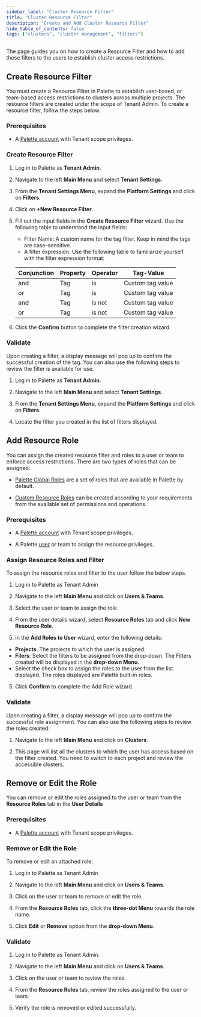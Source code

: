 ```yaml
---
sidebar_label: "Cluster Resource Filter"
title: "Cluster Resource Filter"
description: "Create and Add Cluster Resource Filter"
hide_table_of_contents: false
tags: ["clusters", "cluster management", "filters"]
---
```


The page guides you on how to create a Resource Filter and how to add these filters to the users to establish cluster
access restrictions.

## Create Resource Filter

You must create a Resource Filter in Palette to establish user-based, or team-based access restrictions to clusters
across multiple projects. The resource filters are created under the scope of Tenant Admin. To create a resource filter,
follow the steps below.

### Prerequisites

- A [Palette account](https://console.spectrocloud.com) with Tenant scope privileges.

### Create Resource Filter

1. Log in to Palette as **Tenant Admin**.

2. Navigate to the left **Main Menu** and select **Tenant Settings**.

3. From the **Tenant Settings Menu**, expand the **Platform Settings** and click on **Filters**.

4. Click on **+New Resource Filter**.

5. Fill out the input fields in the **Create Resource Filter** wizard. Use the following table to understand the input
   fields:

   - Filter Name: A custom name for the tag filter. Keep in mind the tags are case-sensitive.
   - A filter expression. Use the following table to familiarize yourself with the filter expression format:

   | Conjunction | Property | Operator | Tag-Value        |
   | ----------- | -------- | -------- | ---------------- |
   | and         | Tag      | is       | Custom tag value |
   | or          | Tag      | is       | Custom tag value |
   | and         | Tag      | is not   | Custom tag value |
   | or          | Tag      | is not   | Custom tag value |

6. Click the **Confirm** button to complete the filter creation wizard.

### Validate

Upon creating a filter, a display message will pop up to confirm the successful creation of the tag. You can also use
the following steps to review the filter is available for use.

1. Log in to Palette as **Tenant Admin**.

2. Navigate to the left **Main Menu** and select **Tenant Settings**.

3. From the **Tenant Settings Menu**, expand the **Platform Settings** and click on **Filters**.

4. Locate the filter you created in the list of filters displayed.

## Add Resource Role

You can assign the created resource filter and roles to a user or team to enforce access restrictions. There are two
types of roles that can be assigned:

- [Palette Global Roles](../../..//user-management/palette-rbac/resource-scope-roles-permissions.md#palette-global-resource-roles)
  are a set of roles that are available in Palette by default.

- [Custom Resource Roles](../../..//user-management/palette-rbac/resource-scope-roles-permissions.md#palette-custom-resource-roles)
  can be created according to your requirements from the available set of permissions and operations.

### Prerequisites

- A [Palette account](https://console.spectrocloud.com) with Tenant scope privileges.

- A Palette [user](../../../user-management/new-user.md#create-a-new-user) or team to assign the resource privileges.

### Assign Resource Roles and Filter

To assign the resource roles and filter to the user follow the below steps.

1. Log in to Palette as Tenant Admin

2. Navigate to the left **Main Menu** and click on **Users & Teams**.

3. Select the user or team to assign the role.

4. From the user details wizard, select **Resource Roles** tab and click **New Resource Role**.

5. In the **Add Roles to User** wizard, enter the following details:

- **Projects**: The projects to which the user is assigned.
- **Filers**: Select the filters to be assigned from the drop-down. The Filters created will be displayed in the
  **drop-down Menu**.
- Select the check box to assign the roles to the user from the list displayed. The roles displayed are Palette built-in
  roles.

5. Click **Confirm** to complete the Add Role wizard.

### Validate

Upon creating a filter, a display message will pop up to confirm the successful role assignment. You can also use the
following steps to review the roles created:

1. Navigate to the left **Main Menu** and click on **Clusters**.

2. This page will list all the clusters to which the user has access based on the filter created. You need to switch to
   each project and review the accessible clusters.

## Remove or Edit the Role

You can remove or edit the roles assigned to the user or team from the **Resource Roles** tab in the **User Details**

### Prerequisites

- A [Palette account](https://console.spectrocloud.com) with Tenant scope privileges.

### Remove or Edit the Role

To remove or edit an attached role:

1. Log in to Palette as Tenant Admin

2. Navigate to the left **Main Menu** and click on **Users & Teams**.

3. Click on the user or team to remove or edit the role.

4. From the **Resource Roles** tab, click the **three-dot Menu** towards the role name.

5. Click **Edit** or **Remove** option from the **drop-down Menu**.

### Validate

1. Log in to Palette as Tenant Admin.

2. Navigate to the left **Main Menu** and click on **Users & Teams**.

3. Click on the user or team to review the roles.

4. From the **Resource Roles** tab, review the roles assigned to the user or team.

5. Verify the role is removed or edited successfully.
